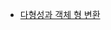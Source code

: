 
- [다형성과 객체 형 변환](https://github.com/suebin/TIL/blob/master/java/PolymorphismAndObjectTypeCasting.md) 